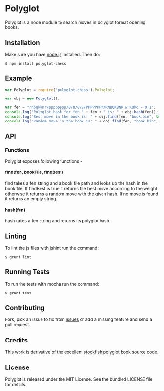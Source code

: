 Polyglot
========
Polyglot is a node module to search moves in polyglot format opening books.

## Installation
Make sure you have [node.js](http://nodejs.org/) installed. Then do:

    $ npm install polyglot-chess

## Example
```js
var Polyglot = require('polyglot-chess').Polyglot;

var obj = new Polyglot();

var fen = "rnbqkbnr/pppppppp/8/8/8/8/PPPPPPPP/RNBQKBNR w KQkq - 0 1";
console.log("Polyglot hash for fen " + fen + " is: " + obj.hash(fen));
console.log("Best move in the book is: " + obj.find(fen, "book.bin", true));
console.log("Random move in the book is: " + obj.find(fen, "book.bin", false));
```

## API

### Functions
Polyglot exposes following functions -

#### find(fen, bookFile, findBest)
find takes a fen string and a book file path and looks up the hash in the book
file. If findBest is true it returns the best move according to the weight
otherwise it returns a random move with the given hash. If no move is found it
returns an empty string.

#### hash(fen)
hash takes a fen string and returns its polyglot hash.

## Linting
To lint the js files with jshint run the command:

    $ grunt lint

## Running Tests
To run the tests with mocha run the command:

    $ grunt test

## Contributing
Fork, pick an issue to fix from [issues](https://github.com/imor/polyglot/issues)
or add a missing feature and send a pull request.

## Credits
This work is derivative of the excellent [stockfish](https://github.com/mcostalba/Stockfish)
polyglot book source code.

## License
Polyglot is released under the MIT License. See the bundled LICENSE file for
details.
